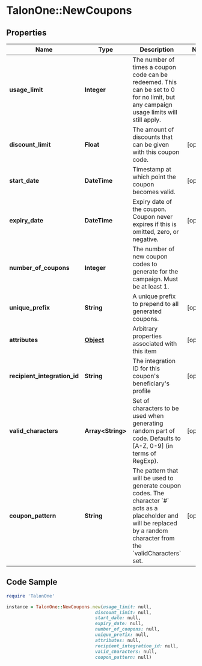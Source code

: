 # TalonOne::NewCoupons

## Properties

Name | Type | Description | Notes
------------ | ------------- | ------------- | -------------
**usage_limit** | **Integer** | The number of times a coupon code can be redeemed. This can be set to 0 for no limit, but any campaign usage limits will still apply.  | 
**discount_limit** | **Float** | The amount of discounts that can be given with this coupon code.  | [optional] 
**start_date** | **DateTime** | Timestamp at which point the coupon becomes valid. | [optional] 
**expiry_date** | **DateTime** | Expiry date of the coupon. Coupon never expires if this is omitted, zero, or negative. | [optional] 
**number_of_coupons** | **Integer** | The number of new coupon codes to generate for the campaign. Must be at least 1. | 
**unique_prefix** | **String** | A unique prefix to prepend to all generated coupons. | [optional] 
**attributes** | [**Object**](.md) | Arbitrary properties associated with this item | [optional] 
**recipient_integration_id** | **String** | The integration ID for this coupon&#39;s beneficiary&#39;s profile | [optional] 
**valid_characters** | **Array&lt;String&gt;** | Set of characters to be used when generating random part of code. Defaults to [A-Z, 0-9] (in terms of RegExp). | [optional] 
**coupon_pattern** | **String** | The pattern that will be used to generate coupon codes. The character &#x60;#&#x60; acts as a placeholder and will be replaced by a random character from the &#x60;validCharacters&#x60; set.  | [optional] 

## Code Sample

```ruby
require 'TalonOne'

instance = TalonOne::NewCoupons.new(usage_limit: null,
                                 discount_limit: null,
                                 start_date: null,
                                 expiry_date: null,
                                 number_of_coupons: null,
                                 unique_prefix: null,
                                 attributes: null,
                                 recipient_integration_id: null,
                                 valid_characters: null,
                                 coupon_pattern: null)
```


